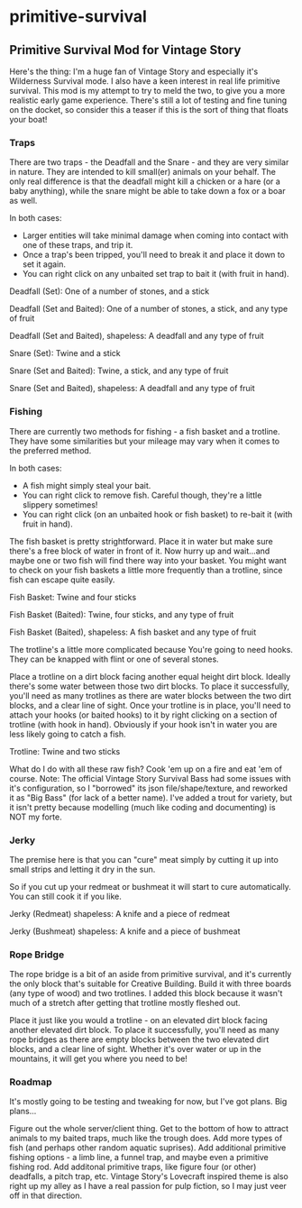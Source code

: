 # primitive-survival
<h2>Primitive Survival Mod for Vintage Story</h2>

Here's the thing:  I'm a huge fan of Vintage Story and especially it's Wilderness Survival mode.  I also have a keen interest in real life primitive survival. This mod is my attempt to try to meld the two, to give you a more realistic early game experience.  There's still a lot of testing and fine tuning on the docket, so consider this a teaser if this is the sort of thing that floats your boat!

<h3>Traps</h3>

There are two traps - the Deadfall and the Snare - and they are very similar in nature.  They are intended to kill small(er) animals on your behalf.  The only real difference is that the deadfall might kill a chicken or a hare (or a baby anything), while the snare might be able to take down a fox or a boar as well.

In both cases:

 - Larger entities will take minimal damage when coming into contact with one of these traps, and trip it.  
 - Once a trap's been tripped, you'll need to break it and place it down to set it again.
 - You can right click on any unbaited set trap to bait it (with fruit in hand).

Deadfall (Set): One of a number of stones, and a stick
<recipe>

Deadfall (Set and Baited): One of a number of stones, a stick, and any type of fruit
<recipe>

Deadfall (Set and Baited), shapeless: A deadfall and any type of fruit
<recipe>

Snare (Set): Twine and a stick
<recipe>

Snare (Set and Baited): Twine, a stick, and any type of fruit
<recipe>

Snare (Set and Baited), shapeless: A deadfall and any type of fruit
<recipe>


<h3>Fishing</h3>

There are currently two methods for fishing - a fish basket and a trotline.  They have some similarities but your mileage may vary when it comes to the preferred method.

In both cases:

 - A fish might simply steal your bait.
 - You can right click to remove fish.  Careful though, they're a little slippery sometimes!
 - You can right click (on an unbaited hook or fish basket) to re-bait it (with fruit in hand).

The fish basket is pretty strightforward.  Place it in water but make sure there's a free block of water in front of it.  Now hurry up and wait...and maybe one or two fish will find there way into your basket.
You might want to check on your fish baskets a little more frequently than a trotline, since fish can escape quite easily.

Fish Basket: Twine and four sticks
<recipe>

Fish Basket (Baited): Twine, four sticks, and any type of fruit
<recipe>

Fish Basket (Baited), shapeless: A fish basket and any type of fruit
<recipe>

The trotline's a little more complicated because You're going to need hooks.  They can be knapped with flint or one of several stones.

<knapping>

Place a trotline on a dirt block facing another equal height dirt block.  Ideally there's some water between those two dirt blocks.  To place it successfully, you'll need as many trotlines as there are water blocks between the two dirt blocks, and a clear line of sight.
Once your trotline is in place, you'll need to attach your hooks (or baited hooks) to it by right clicking on a section of trotline (with hook in hand).  Obviously if your hook isn't in water you are less likely going to catch a fish.

Trotline: Twine and two sticks
<recipe>


What do I do with all these raw fish?  Cook 'em up on a fire and eat 'em of course.  Note: The official Vintage Story Survival Bass had some issues with it's configuration, so I "borrowed" its json file/shape/texture, and reworked it as "Big Bass" (for lack of a better name).  I've added a trout for variety, but it isn't pretty because modelling (much like coding and documenting) is NOT my forte.  

<h3>Jerky</h3>

The premise here is that you can "cure" meat simply by cutting it up into small strips and letting it dry in the sun.

So if you cut up your redmeat or bushmeat it will start to cure automatically.  You can still cook it if you like.

Jerky (Redmeat) shapeless: A knife and a piece of redmeat
<recipe>

Jerky (Bushmeat) shapeless: A knife and a piece of bushmeat
<recipe>


<h3>Rope Bridge</h3>

The rope bridge is a bit of an aside from primitive survival, and it's currently the only block that's suitable for Creative Building.  Build it with three boards (any type of wood) and two trotlines.  I added this block because it wasn't much of a stretch after getting that trotline mostly fleshed out.

<Recipe>

Place it just like you would a trotline - on an elevated dirt block facing another elevated dirt block.  To place it successfully, you'll need as many rope bridges as there are empty blocks between the two elevated dirt blocks, and a clear line of sight. Whether it's over water or up in the mountains, it will get you where you need to be!


<h3>Roadmap</h3>

It's mostly going to be testing and tweaking for now, but I've got plans.  Big plans...

Figure out the whole server/client thing.
Get to the bottom of how to attract animals to my baited traps, much like the trough does.
Add more types of fish (and perhaps other random aquatic suprises).
Add additional primitive fishing options - a limb line, a funnel trap, and maybe even a primitive fishing rod.
Add additonal primitive traps, like figure four (or other) deadfalls, a pitch trap, etc. 
Vintage Story's Lovecraft inspired theme is also right up my alley as I have a real passion for pulp fiction, so I may just veer off in that direction.
